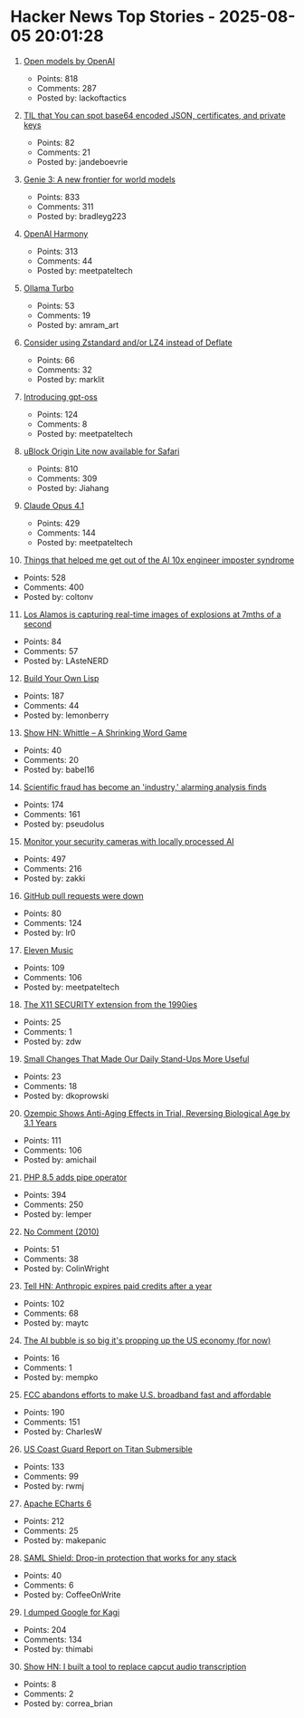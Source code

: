 # Hacker News Top Stories - 2025-08-05 20:01:28

1. [Open models by OpenAI](https://openai.com/open-models/)
   - Points: 818
   - Comments: 287
   - Posted by: lackoftactics

2. [TIL that You can spot base64 encoded JSON, certificates, and private keys](https://ergaster.org/til/base64-encoded-json/)
   - Points: 82
   - Comments: 21
   - Posted by: jandeboevrie

3. [Genie 3: A new frontier for world models](https://deepmind.google/discover/blog/genie-3-a-new-frontier-for-world-models/)
   - Points: 833
   - Comments: 311
   - Posted by: bradleyg223

4. [OpenAI Harmony](https://github.com/openai/harmony)
   - Points: 313
   - Comments: 44
   - Posted by: meetpateltech

5. [Ollama Turbo](https://ollama.com/turbo)
   - Points: 53
   - Comments: 19
   - Posted by: amram_art

6. [Consider using Zstandard and/or LZ4 instead of Deflate](https://github.com/w3c/png/issues/39)
   - Points: 66
   - Comments: 32
   - Posted by: marklit

7. [Introducing gpt-oss](https://openai.com/index/introducing-gpt-oss/)
   - Points: 124
   - Comments: 8
   - Posted by: meetpateltech

8. [uBlock Origin Lite now available for Safari](https://apps.apple.com/app/ublock-origin-lite/id6745342698)
   - Points: 810
   - Comments: 309
   - Posted by: Jiahang

9. [Claude Opus 4.1](https://www.anthropic.com/news/claude-opus-4-1)
   - Points: 429
   - Comments: 144
   - Posted by: meetpateltech

10. [Things that helped me get out of the AI 10x engineer imposter syndrome](https://colton.dev/blog/curing-your-ai-10x-engineer-imposter-syndrome/)
   - Points: 528
   - Comments: 400
   - Posted by: coltonv

11. [Los Alamos is capturing real-time images of explosions at 7mths of a second](https://www.lanl.gov/media/publications/1663/dynamics-of-dynamic-imaging)
   - Points: 84
   - Comments: 57
   - Posted by: LAsteNERD

12. [Build Your Own Lisp](https://www.buildyourownlisp.com/)
   - Points: 187
   - Comments: 44
   - Posted by: lemonberry

13. [Show HN: Whittle – A Shrinking Word Game](https://playwhittle.com/)
   - Points: 40
   - Comments: 20
   - Posted by: babel16

14. [Scientific fraud has become an 'industry,' alarming analysis finds](https://www.science.org/content/article/scientific-fraud-has-become-industry-alarming-analysis-finds)
   - Points: 174
   - Comments: 161
   - Posted by: pseudolus

15. [Monitor your security cameras with locally processed AI](https://frigate.video/)
   - Points: 497
   - Comments: 216
   - Posted by: zakki

16. [GitHub pull requests were down](https://www.githubstatus.com/incidents/6swp0zf7lk8h)
   - Points: 80
   - Comments: 124
   - Posted by: lr0

17. [Eleven Music](https://elevenlabs.io/blog/eleven-music-is-here)
   - Points: 109
   - Comments: 106
   - Posted by: meetpateltech

18. [The X11 SECURITY extension from the 1990ies](https://www.uninformativ.de/blog/postings/2025-08-02/0/POSTING-en.html)
   - Points: 25
   - Comments: 1
   - Posted by: zdw

19. [Small Changes That Made Our Daily Stand-Ups More Useful](https://www.progractivity.com/flow/revolutionize-your-daily-stand-ups/)
   - Points: 23
   - Comments: 18
   - Posted by: dkoprowski

20. [Ozempic Shows Anti-Aging Effects in Trial, Reversing Biological Age by 3.1 Years](https://trial.medpath.com/news/5c43f09ebb6d0f8e/ozempic-shows-anti-aging-effects-in-first-clinical-trial-reversing-biological-age-by-3-1-years)
   - Points: 111
   - Comments: 106
   - Posted by: amichail

21. [PHP 8.5 adds pipe operator](https://thephp.foundation/blog/2025/07/11/php-85-adds-pipe-operator/)
   - Points: 394
   - Comments: 250
   - Posted by: lemper

22. [No Comment (2010)](https://prog21.dadgum.com/57.html)
   - Points: 51
   - Comments: 38
   - Posted by: ColinWright

23. [Tell HN: Anthropic expires paid credits after a year](undefined)
   - Points: 102
   - Comments: 68
   - Posted by: maytc

24. [The AI bubble is so big it's propping up the US economy (for now)](https://www.bloodinthemachine.com/p/the-ai-bubble-is-so-big-its-propping)
   - Points: 16
   - Comments: 1
   - Posted by: mempko

25. [FCC abandons efforts to make U.S. broadband fast and affordable](https://www.techdirt.com/2025/08/05/trump-fcc-abandons-efforts-to-make-u-s-broadband-fast-and-affordable/)
   - Points: 190
   - Comments: 151
   - Posted by: CharlesW

26. [US Coast Guard Report on Titan Submersible](https://www.news.uscg.mil/Press-Releases/Article/4265651/coast-guard-marine-board-of-investigation-releases-report-on-titan-submersible/)
   - Points: 133
   - Comments: 99
   - Posted by: rwmj

27. [Apache ECharts 6](https://echarts.apache.org/handbook/en/basics/release-note/v6-feature/)
   - Points: 212
   - Comments: 25
   - Posted by: makepanic

28. [SAML Shield: Drop-in protection that works for any stack](https://samlshield.com/)
   - Points: 40
   - Comments: 6
   - Posted by: CoffeeOnWrite

29. [I dumped Google for Kagi](https://arstechnica.com/gadgets/2025/08/enough-is-enough-i-dumped-googles-worsening-search-for-kagi/)
   - Points: 204
   - Comments: 134
   - Posted by: thimabi

30. [Show HN: I built a tool to replace capcut audio transcription](https://meetcosmos.com/free-audio-transcription/)
   - Points: 8
   - Comments: 2
   - Posted by: correa_brian

